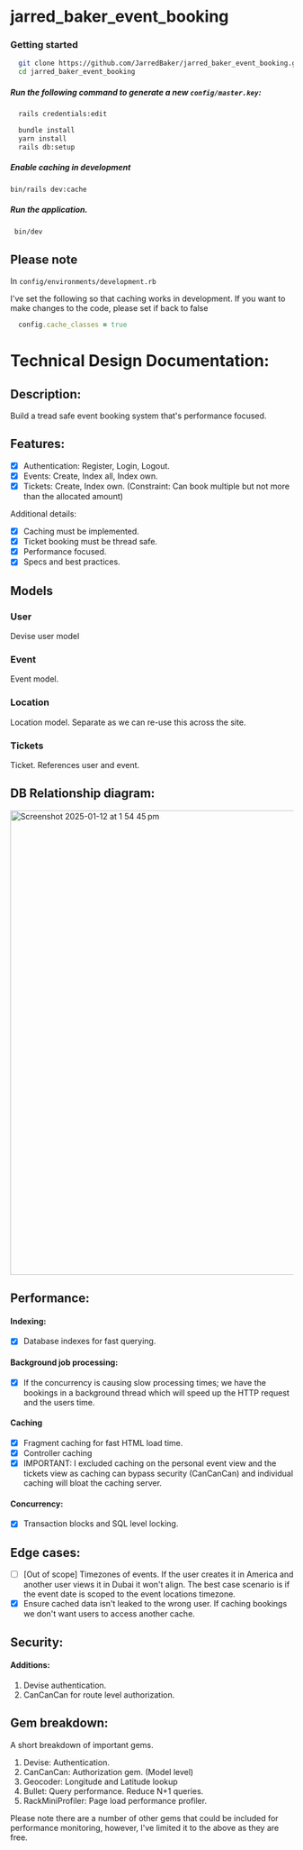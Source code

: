 # jarred_baker_event_booking

### Getting started

```bash
  git clone https://github.com/JarredBaker/jarred_baker_event_booking.git
  cd jarred_baker_event_booking
  ```
##### Run the following command to generate a new `config/master.key`:
```bash
  rails credentials:edit
```
```bash
  bundle install
  yarn install
  rails db:setup
```

##### Enable caching in development
```bash
bin/rails dev:cache
```

##### Run the application. 

```bash
 bin/dev
```

## Please note

In `config/environments/development.rb`

I've set the following so that caching works in development. If you want to make changes to the code, please set if back to false

```ruby
  config.cache_classes = true
```

# Technical Design Documentation: 

## Description:

Build a tread safe event booking system that's performance focused.

## Features: 

- [x] Authentication: Register, Login, Logout.
- [x] Events: Create, Index all, Index own. 
- [x] Tickets: Create, Index own. (Constraint: Can book multiple but not more than the allocated amount)

Additional details: 

- [x] Caching must be implemented. 
- [x] Ticket booking must be thread safe. 
- [x] Performance focused. 
- [x] Specs and best practices. 

## Models
### User
Devise user model

### Event
Event model.

### Location
Location model. Separate as we can re-use this across the site.

### Tickets
Ticket. References user and event.

## DB Relationship diagram:

<img width="824" alt="Screenshot 2025-01-12 at 1 54 45 pm" src="https://github.com/user-attachments/assets/ccc69406-1db8-4b75-b6b6-c219b294aa8e" />

## Performance: 
#### Indexing: 
- [x] Database indexes for fast querying.

#### Background job processing: 
- [x] If the concurrency is causing slow processing times; we have the bookings in a background thread which will speed up the HTTP request and the users time. 

#### Caching
- [x] Fragment caching for fast HTML load time. 
- [x] Controller caching
- [x] IMPORTANT: I excluded caching on the personal event view and the tickets view as caching can bypass security (CanCanCan) and individual caching will bloat the caching server.

#### Concurrency:
- [x] Transaction blocks and SQL level locking.

## Edge cases:
- [ ] [Out of scope] Timezones of events. If the user creates it in America and another user views it in Dubai it won't align. The best case scenario is if the event date is scoped to the event locations timezone. 
- [x] Ensure cached data isn't leaked to the wrong user. If caching bookings we don't want users to access another cache.  

## Security:
#### Additions: 
1. Devise authentication. 
2. CanCanCan for route level authorization.

## Gem breakdown:

A short breakdown of important gems.

1. Devise: Authentication. 
2. CanCanCan: Authorization gem. (Model level)
3. Geocoder: Longitude and Latitude lookup
4. Bullet: Query performance. Reduce N+1 queries. 
5. RackMiniProfiler: Page load performance profiler. 

Please note there are a number of other gems that could be included for performance monitoring, however, I've limited it to the above as they are free.
